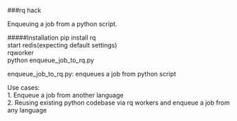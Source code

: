 ###rq hack

Enqueuing a job from a python script.  

#####Installation
        pip install rq  
        start redis(expecting default settings)  
        rqworker  
        python enqueue_job_to_rq.py  

enqueue_job_to_rq.py: enqueues a job from python script  

Use cases:  
        1. Enqueue a job from another language  
        2. Reusing existing python codebase via rq workers and enqueue a job from any language    
